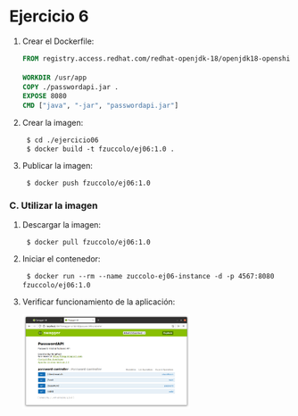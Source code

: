 # Ejercicio 6

1. Crear el Dockerfile:

    ```dockerfile
    FROM registry.access.redhat.com/redhat-openjdk-18/openjdk18-openshift:1.12

    WORKDIR /usr/app
    COPY ./passwordapi.jar .
    EXPOSE 8080
    CMD ["java", "-jar", "passwordapi.jar"]

    ```

2. Crear la imagen:

        $ cd ./ejercicio06
        $ docker build -t fzuccolo/ej06:1.0 .

3. Publicar la imagen:

        $ docker push fzuccolo/ej06:1.0

### C. Utilizar la imagen

1. Descargar la imagen:

        $ docker pull fzuccolo/ej06:1.0

2. Iniciar el contenedor:

        $ docker run --rm --name zuccolo-ej06-instance -d -p 4567:8080 fzuccolo/ej06:1.0

3. Verificar funcionamiento de la aplicación:

    <img src="passwordapi-ok2.png" width="300">